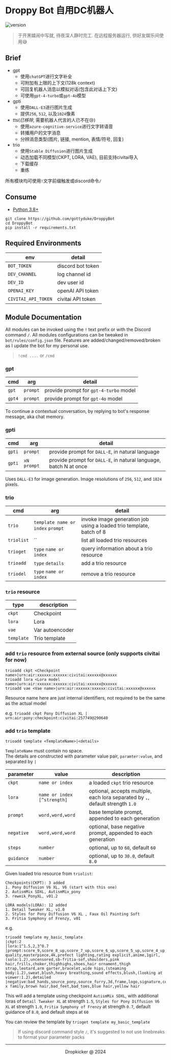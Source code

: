 # Droppy Bot 自用DC机器人

![version](https://img.shields.io/badge/DroppyBot-1.0.0-R.svg)


> 于开黑嬉闹中写就, 待夜深人静时完工. 在远程服务器运行, 供好友娱乐间使用😅


## Brief

+ gpt
    + 使用`chatGPT`进行文字补全
    + 可附加有上限的上下文(128k context)
    + 可回复机器人消息以模拟对话(包含此对话上下文)
    + 可使用`gpt-4-turbo`或`gpt-4o`模型
+ gpti
    + 使用`DALL-E3`进行图片生成
    + 提供`256`, `512`, 以及`1024`像素
+ tts(*已移除*, 需要机器人代言的人已不在😢)
    + 使用`azure-cognitive-service`进行文字转语音
    + 转播用户的文字消息
    + 分辨消息类型(图片, 链接, mention, 表情/符号, 回复)
+ trio
    + 使用`Stable Diffusion`进行图片生成
    + 动态加载不同模型(CKPT, LORA, VAE), 目前支持civitai导入
    + 下载缓存
    + 重练

所有模块均可使用`!`文字前缀触发或discord命令`/`


## Consume

+ [Python 3.8+](https://www.python.org/downloads/)

```
git clone https://github.com/gottyduke/DroppyBot
cd DroppyBot
pip install -r requirements.txt
```


## Required Environments 

| env                 | detail            |
| ------------------- | ----------------- |
| `BOT_TOKEN`         | discord bot token |
| `DEV_CHANNEL`       | log channel id    |
| `DEV_ID`            | dev user id       |
| `OPENAI_KEY`        | openAI API token  |
| `CIVITAI_API_TOKEN` | civitai API token |


## Module Documentation

All modules can be invoked using the `!` text prefix or with the Discord command `/`.
All modules configurations can be tweaked in `bot/rules/config.json` file.
Features are added/changed/removed/broken as I update the bot for my personal use.

> `!cmd ....` or `/cmd`


### gpt

| cmd    | arg      | detail                                 |
| ------ | -------- | -------------------------------------- |
| `gpt`  | `prompt` | provide prompt for `gpt-4-turbo` model |
| `gpt4` | `prompt` | provide prompt for `gpt-4o` model      |

To continue a contextual conversation, by replying to bot's response message, aka chat memory.


### gpti

| cmd    | arg           | detail                                                            |
| ------ | ------------- | ----------------------------------------------------------------- |
| `gpti` | `prompt`      | provide prompt for `DALL-E`, in natural language                  |
| `gpti` | `xN` `prompt` | provide prompt for `DALL-E`, in natural language, batch N at once |


Uses `DALL-E3` for image generation.
Image resolutions of `256`, `512`, and `1024` pixels.


### trio

| cmd        | arg                               | detail                                                               |
| ---------- | --------------------------------- | -------------------------------------------------------------------- |
| `trio`     | `template name or index` `prompt` | invoke image generation job using a loaded trio template, batch of 8 |
| `triolist` | ``                                | list all loaded trio resources                                       |
| `trioget`  | `type` `name or index`            | query information about a trio resource                              |
| `trioadd`  | `type` `details`                  | add a trio resource                                                  |
| `triodel`  | `type` `name or index`            | remove a trio resource                                               |


### `trio` resource

| type       | description     |
| ---------- | --------------- |
| `ckpt`     | Checkpoint      |
| `lora`     | Lora            |
| `vae`      | Var autoencoder |
| `template` | Trio template   |

### add `trio` resource from external source (only supports civitai for now)

`trioadd ckpt <Checkpoint name>|urn:air:xxxxxx:xxxxxx:civitai:xxxxxx@xxxxxx`   
`trioadd lora <Lora model name>|urn:air:xxxxxx:xxxxxx:civitai:xxxxxx@xxxxxx`   
`trioadd vae <Vae name>|urn:air:xxxxxx:xxxxxx:civitai:xxxxxx@xxxxxx`   

Resource name here are just internal identifiers, not required to be the same as the actual model

e.g. `trioadd ckpt Pony Diffusion XL | urn:air:pony:checkpoint:civitai:257749@290640`

### add `trio` template

`trioadd template <TemplateName>|<details>`

`TemplateName` must contain no space.  
The details are constructed with parameter value pair, `paramter:value`, and separated by `|`   


| parameter  | value                         | description                                                                    |
| ---------- | ----------------------------- | ------------------------------------------------------------------------------ |
| `ckpt`     | `name or index`               | a loaded `ckpt` trio resource                                                  |
| `lora`     | `name or index` `[^strength]` | optional, accepts multiple, each lora separated by `,`, default strength `1.0` |
| `prompt`   | `word,word,word`              | base template prompt, appended to each generation                              |
| `negative` | `word,word,word`              | optional, base negative prompt, appended to each generation                    |
| `steps`    | `number`                      | optional, up to `60`, default `60`                                             |
| `guidance` | `number`                      | optional, up to `30.0`, default `8.0`                                          |


Given loaded trio resource from `triolist`:
```
Checkpoints(CKPT): 3 added
1. Pony Diffusion V6 XL, V6 (start with this one)
2. AutismMix SDXL, AutismMix_pony
3. reweik_PonyXL, v01.2

LORA models(LORA): 12 added
1. Detail Tweaker XL, v1.0
2. Styles for Pony Diffusion V6 XL , Faux Oil Painting Soft
3. Fritia Symphony of Frenzy, v01
```

e.g. 
```
trioadd template my_basic_template
|ckpt:2
|lora:1^1.5,2,3^0.7
|prompt:score_9,score_8_up,score_7_up,score_6_up,score_5_up,score_4_up,best quality,masterpiece,4k,prefect lighting,rating explicit,anime,1girl,(solo:1.2),uncensored,sb-fritia-sof,shoulders,pink hair,frills,choker,thighhighs,shoes,hair ornament,thigh strap,leotard,arm garter,bracelet,wide hips,(steaming body:1.2),sweat,blush,heavy breathing,sound effects,blush,(looking at viewer:1.2),detailed
|negative:bad_hands,source_pony,source_furry,3d,frame,logo,signature,censored,disembodied_limb,spy x family,brown hair,bad_feet,bad_toes,blue hair,yellow hair
```
This will add a template using checkpoint `AutismMix SDXL`, with additional loras of `Detail Tweaker XL` at strength `1.5`, `Styles for Pony Diffusion V6 XL` at strength `1.0`, `Fritia Symphony of Frenzy` at strength `0.7`, default guidance of `8.0`, and default steps at `60`

You can review the template by `trioget template my_basic_template`

> If using discord command style `/`, it's suggested to not use linebreaks to format your parameter packs

---
<p align="center">Dropkicker @ 2024</p>
